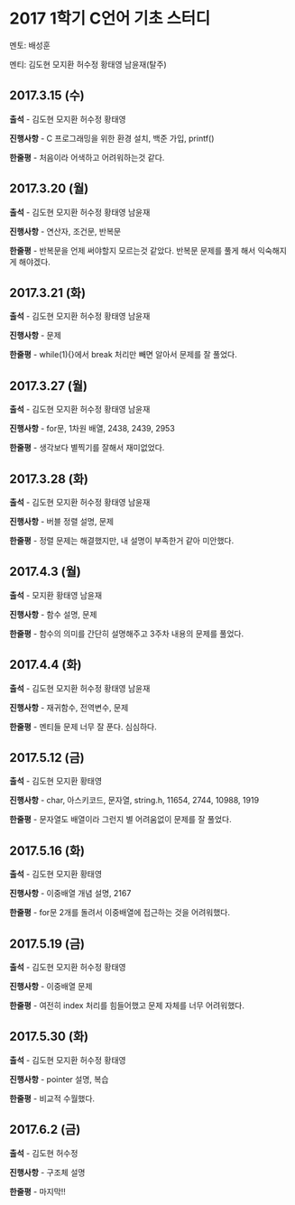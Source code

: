 # **2017 1학기 C언어 기초 스터디**

멘토: 배성훈

멘티: 김도현 모지환 허수정 황태영 남윤재(탈주)

## 2017.3.15 \(수\)

**출석** - 김도현 모지환 허수정 황태영

**진행사항** - C 프로그래밍을 위한 환경 설치, 백준 가입, printf\(\)

**한줄평** - 처음이라 어색하고 어려워하는것 같다.

## 2017.3.20 \(월\)

**출석** - 김도현 모지환 허수정 황태영 남윤재

**진행사항** - 연산자, 조건문, 반복문

**한줄평** - 반복문을 언제 써야할지 모르는것 같았다. 반복문 문제를 풀게 해서 익숙해지게 해야겠다.

## 2017.3.21 \(화\)

**출석** - 김도현 모지환 허수정 황태영 남윤재

**진행사항** - 문제

**한줄평** - while(1){}에서 break 처리만 빼면 알아서 문제를 잘 풀었다.

## 2017.3.27 \(월\)

**출석** - 김도현 모지환 허수정 황태영 남윤재

**진행사항** - for문, 1차원 배열, 2438, 2439, 2953

**한줄평** - 생각보다 별찍기를 잘해서 재미없었다.

## 2017.3.28 \(화\)

**출석** - 김도현 모지환 허수정 황태영 남윤재

**진행사항** - 버블 정렬 설명, 문제

**한줄평** - 정렬 문제는 해결했지만, 내 설명이 부족한거 같아 미안했다.

## 2017.4.3 \(월\)

**출석** - 모지환 황태영 남윤재

**진행사항** - 함수 설명, 문제

**한줄평** - 함수의 의미를 간단히 설명해주고 3주차 내용의 문제를 풀었다.

## 2017.4.4 \(화\)

**출석** - 김도현 모지환 허수정 황태영 남윤재

**진행사항** - 재귀함수, 전역변수, 문제

**한줄평** - 멘티들 문제 너무 잘 푼다. 심심하다.

## 2017.5.12 \(금\)

**출석** - 김도현 모지환 황태영

**진행사항** - char, 아스키코드, 문자열, string.h, 11654, 2744, 10988, 1919

**한줄평** - 문자열도 배열이라 그런지 별 어려움없이 문제를 잘 풀었다.

## 2017.5.16 \(화\)

**출석** - 김도현 모지환 황태영

**진행사항** - 이중배열 개념 설명, 2167

**한줄평** - for문 2개를 돌려서 이중배열에 접근하는 것을 어려워했다.

## 2017.5.19 \(금\)

**출석** - 김도현 모지환 허수정 황태영

**진행사항** - 이중배열 문제

**한줄평** - 여전히 index 처리를 힘들어했고 문제 자체를 너무 어려워했다.

## 2017.5.30 \(화\)

**출석** - 김도현 모지환 허수정 황태영

**진행사항** - pointer 설명, 복습

**한줄평** - 비교적 수월했다.

## 2017.6.2 \(금\)

**출석** - 김도현 허수정

**진행사항** - 구조체 설명

**한줄평** - 마지막!!
